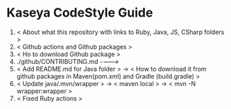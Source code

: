 # Kaseya CodeStyle Guide

1. < About what this repository with links to Ruby, Java, JS, CSharp folders >
2. < Github actions and Github packages >
3. < Ho to download Github package >
4. ./github/CONTRIBUTING.md ----> <Pull requests must be merged only from Kaseya developers>
5. < Add README.md for Java folder > -> < How to download it from github packages in Maven(pom.xml) and Gradle (build.gradle) >   
6. < Update java/.mvn/wrapper > -> < maven local > -> < mvn -N wrapper:wrapper >
7. < Fixed Ruby actions >
